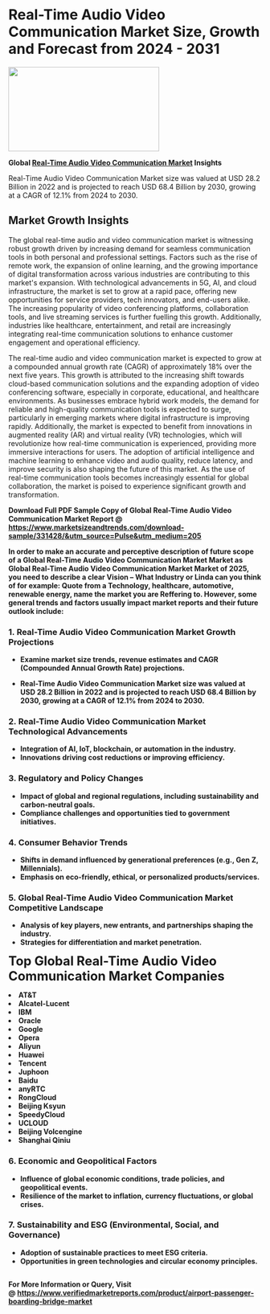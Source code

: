 <H1>Real-Time Audio Video Communication Market Size, Growth and Forecast from 2024 - 2031</H1><img class="aligncenter size-medium wp-image-584254" src="https://thirdeyenews.in/wp-content/uploads/2024/09/Global-Market-Research-300x168.jpeg" alt="" width="300" height="168" /><p><strong>Global&nbsp;<a href="https://www.marketsizeandtrends.com/download-sample/331428/&amp;utm_source=Pulse&amp;utm_medium=205">Real-Time Audio Video Communication Market</a> Insights</strong></p><p>Real-Time Audio Video Communication Market size was valued at USD 28.2 Billion in 2022 and is projected to reach USD 68.4 Billion by 2030, growing at a CAGR of 12.1% from 2024 to 2030.</p><p><h2>Market Growth Insights</h2> <p>The global real-time audio and video communication market is witnessing robust growth driven by increasing demand for seamless communication tools in both personal and professional settings. Factors such as the rise of remote work, the expansion of online learning, and the growing importance of digital transformation across various industries are contributing to this market's expansion. With technological advancements in 5G, AI, and cloud infrastructure, the market is set to grow at a rapid pace, offering new opportunities for service providers, tech innovators, and end-users alike. The increasing popularity of video conferencing platforms, collaboration tools, and live streaming services is further fuelling this growth. Additionally, industries like healthcare, entertainment, and retail are increasingly integrating real-time communication solutions to enhance customer engagement and operational efficiency.</p> <p><strong></strong></p> <p>The real-time audio and video communication market is expected to grow at a compounded annual growth rate (CAGR) of approximately 18% over the next five years. This growth is attributed to the increasing shift towards cloud-based communication solutions and the expanding adoption of video conferencing software, especially in corporate, educational, and healthcare environments. As businesses embrace hybrid work models, the demand for reliable and high-quality communication tools is expected to surge, particularly in emerging markets where digital infrastructure is improving rapidly. Additionally, the market is expected to benefit from innovations in augmented reality (AR) and virtual reality (VR) technologies, which will revolutionize how real-time communication is experienced, providing more immersive interactions for users. The adoption of artificial intelligence and machine learning to enhance video and audio quality, reduce latency, and improve security is also shaping the future of this market. As the use of real-time communication tools becomes increasingly essential for global collaboration, the market is poised to experience significant growth and transformation.</p> <p><strong></p><p><span class=""><strong>Download Full PDF Sample Copy of Global Real-Time Audio Video Communication Market Report</strong> @ <a href="https://www.marketsizeandtrends.com/download-sample/331428/&amp;utm_source=Pulse&amp;utm_medium=205" target="_blank">https://www.marketsizeandtrends.com/download-sample/331428/&amp;utm_source=Pulse&amp;utm_medium=205</a></span></p><p>In order to make an accurate and perceptive description of future scope of a Global&nbsp;Real-Time Audio Video Communication Market Market as Global&nbsp;Real-Time Audio Video Communication Market Market of 2025, you need to describe a clear Vision &ndash; What Industry or Linda can you think of for example: Quote from a Technology, healthcare, automotive, renewable energy, name the market you are Reffering to. However, some general trends and factors usually impact market reports and their future outlook include:</p><h3>1.&nbsp;<strong>Real-Time Audio Video Communication Market Growth Projections</strong></h3><ul><li>Examine market size trends, revenue estimates and CAGR (Compounded Annual Growth Rate) projections.</li><li><p>Real-Time Audio Video Communication Market size was valued at USD 28.2 Billion in 2022 and is projected to reach USD 68.4 Billion by 2030, growing at a CAGR of 12.1% from 2024 to 2030.</p></li></ul><h3>2.&nbsp;<strong>Real-Time Audio Video Communication Market Technological Advancements</strong></h3><ul><li>Integration of AI, IoT, blockchain, or automation in the industry.</li><li>Innovations driving cost reductions or improving efficiency.</li></ul><h3>3.&nbsp;<strong>Regulatory and Policy Changes</strong></h3><ul><li>Impact of global and regional regulations, including sustainability and carbon-neutral goals.</li><li>Compliance challenges and opportunities tied to government initiatives.</li></ul><h3>4.&nbsp;<strong>Consumer Behavior Trends</strong></h3><ul><li>Shifts in demand influenced by generational preferences (e.g., Gen Z, Millennials).</li><li>Emphasis on eco-friendly, ethical, or personalized products/services.</li></ul><h3>5.&nbsp;<strong>Global Real-Time Audio Video Communication Market Competitive Landscape</strong></h3><ul><li>Analysis of key players, new entrants, and partnerships shaping the industry.</li><li>Strategies for differentiation and market penetration.</li></ul><p data-pm-slice="1 1 []"><span style="color: inherit; font-family: inherit; font-size: 25px;">Top Global Real-Time Audio Video Communication Market Companies</span></p><div class="" data-test-id=""><p><li>AT&T</li><li> Alcatel-Lucent</li><li> IBM</li><li> Oracle</li><li> Google</li><li> Opera</li><li> Aliyun</li><li> Huawei</li><li> Tencent</li><li> Juphoon</li><li> Baidu</li><li> anyRTC</li><li> RongCloud</li><li> Beijing Ksyun</li><li> SpeedyCloud</li><li> UCLOUD</li><li> Beijing Volcengine</li><li> Shanghai Qiniu</li></p></div><h3>6.&nbsp;<strong>Economic and Geopolitical Factors</strong></h3><ul><li>Influence of global economic conditions, trade policies, and geopolitical events.</li><li>Resilience of the market to inflation, currency fluctuations, or global crises.</li></ul><h3>7.&nbsp;<strong>Sustainability and ESG (Environmental, Social, and Governance)</strong></h3><ul><li>Adoption of sustainable practices to meet ESG criteria.</li><li>Opportunities in green technologies and circular economy principles.</li></ul><h2><strong style="font-size: 14px;">For More Information or Query, Visit @&nbsp;</strong><a style="background-color: #ffffff; font-size: 14px;" href="https://www.marketsizeandtrends.com/report/real-time-audio-video-communication-market/" target="_blank">https://www.verifiedmarketreports.com/product/airport-passenger-boarding-bridge-market</a></h2>
